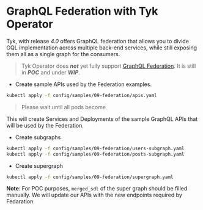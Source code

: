 # GraphQL Federation with Tyk Operator

Tyk, with release *4.0* offers GraphQL federation that allows you to divide GQL implementation across multiple back-end services, while still exposing them all as a single graph for the consumers.

> Tyk Operator does **_not_** yet fully support [GraphQL Federation](https://tyk.io/docs/getting-started/key-concepts/graphql-federation/). It is still in **_POC_** and under **_WIP_**.


- Create sample APIs used by the Federation examples.

```bash
kubectl apply -f config/samples/09-federation/apis.yaml
```

> Please wait until all pods become 

This will create Services and Deployments of the sample GraphQL APIs that will be used by the Federation.

- Create subgraphs

```bash
kubectl apply -f config/samples/09-federation/users-subgraph.yaml
kubectl apply -f config/samples/09-federation/posts-subgraph.yaml
```

- Create supergraph

```bash
kubectl apply -f config/samples/09-federation/supergraph.yaml 
```

**Note**: For POC purposes, `merged_sdl` of the super graph should be filled manually. We will update our APIs with the new endpoints required by Fedaration.
